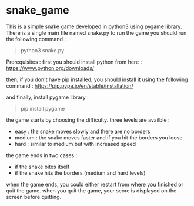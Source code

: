 # snake_game
This is a simple snake game developed in python3 using pygame library.
There is a single main file named snake.py
to run the game you should run the following command : 
> python3 snake.py

Prerequisites : 
first you should install python from here : 
https://www.python.org/downloads/

then, if you don't have pip installed, you should install it using the following command : 
https://pip.pypa.io/en/stable/installation/

and finally, install pygame library : 

> pip install pygame

the game starts by choosing the difficulty. three levels are availble : 
  - easy : the snake moves slowly and there are no borders
  - medium : the snake moves faster and if you hit the borders you loose
  - hard : similar to medium but with increased speed
 
 the game ends in two cases : 
  - if the snake bites itself
  - if the snake hits the borders (medium and hard levels)
 
 when the game ends, you could either restart from where you finished or quit the game. when you quit the game, your score is displayed on the screen before quitting.

